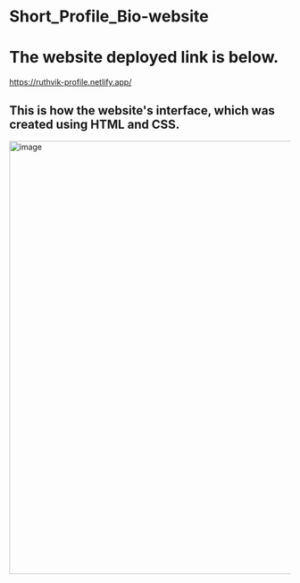 # Short_Profile_Bio-website

# The website deployed link is below.
https://ruthvik-profile.netlify.app/

## This is how the website's interface, which was created using HTML and CSS.

<img width="775" alt="image" src="https://github.com/Ruthvikkalvala/short_Profile_Bio-website/assets/133333397/f7bc6f9a-f2c0-4a8a-9d4c-37e12c7768e4">




